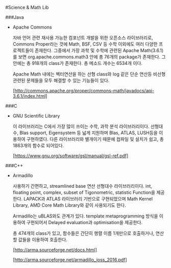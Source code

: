 #Science & Math Lib

###Java

 * Apache Commons

	자바 언어 관련 재사용 가능한 컴포넌트 개발을 위한 오픈소스 라이브러리로, Commons Proper라는 것에 Math, BSF, CSV 등
	수학 이외에도 여러 다양한 프로젝트들이 존재한다. 그중에서 가장 과학 및 수학에 관련된 Apache Math(3.6.1)를 보면
	org.apache.commons.math3 안에 총 76개의 package가 존재한다. 그 안에는 총 918개의 class가 존재한다.
	총 메소드 개수는 6534개 이다.
	
	Apache Math 내에는 벡터연산을 하는 선형 class와 log 같은 단순 연산등 비선형 관련된 문제들을 모두 해결할 수 있는 기능들이 있다. 

	[http://commons.apache.org/proper/commons-math/javadocs/api-3.6.1/index.html]

###C

 * GNU Scientific Library

	이 라이브러리는 C에서 가장 많이 쓰이는 수학, 과학 분석 라이브러리이다. 선형대수, Blas support, Eigensystem 등 넓게 지원하며
	Blas, ATLAS, LUSH등을 이용하여 구현하였다. 다른 라이브러리와 별개이기 때문에 컴파일 및 설치가 쉽고, 총 1863개의 함수로 되어있다.

	[https://www.gnu.org/software/gsl/manual/gsl-ref.pdf]


###C++

 * Armadillo

	사용하기 간편하고, streamlined base 연산 선형대수 라이브러리이다. int, floating point, complex, subset of Tigonometric,
	statistic Function을 제공한다. LAPACK과 ATLAS 라이브러리 기반으로 구현되었으며 Math Kernel Library, AMD Core Math Library와
	같이 사용되기도 한다.

	Armadillo는 uBLAS와도 관계가 있다. template metaprogramming 방식을 이용하여 구현되어서 Delayed evaluation과 optimisation을 제공한다.

	총 474개의 class가 있고, 함수들은 간단히 행렬 이름 1개만으로 호출하거나, 연산 할 값들을 이용하여 호출한다.

	[http://arma.sourceforge.net/docs.html]

	[http://arma.sourceforge.net/armadillo_joss_2016.pdf] 
